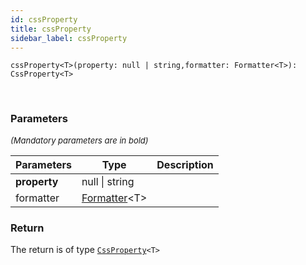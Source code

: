 ```yaml
---
id: cssProperty
title: cssProperty
sidebar_label: cssProperty
---
```


```tsx
cssProperty<T>(property: null | string,formatter: Formatter<T>): CssProperty<T>
```
<br/>



### Parameters

<font size="2"><i>(Mandatory parameters are in bold)</i></font>

| Parameters | Type | Description |
| --------- | ---- | ----------- |
| **property** | null \| string |  |
| formatter | [Formatter](/api2/types/Formatter.md)<T\> |  |


### Return



The return is of type <code>[CssProperty](/api2/types/CssProperty.md)<T\></code>